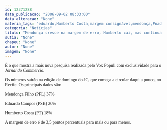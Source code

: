 ```yaml
---
id: 12371288
data_publicacao: "2006-09-02 08:33:00"
data_alteracao: "None"
materia_tags: "eduardo,Humberto Costa,margem consignável,mendonça,Pnad contínua,Terror"
categoria: "Notícias"
titulo: "Mendonça cresce na margem de erro, Humberto cai, mas continua tecnicamente empatado com Eduardo"
sutia: "None"
chapeu: "None"
autor: "None"
imagem: "None"
---
```

<p><P><FONT face=Verdana>É o que mostra a mais nova pesquisa realizada pelo Vox Populi com exclusividade para o <EM>Jornal do Commercio</EM>.</FONT></P></p>
<p><P><FONT face=Verdana>Os números sairão na edição de domingo do JC, que começa a circular daqui a pouco, no Recife. Os principais dados são:</FONT></P></p>
<p><P><FONT face=Verdana>Mendonça Filho (PFL) 37%</FONT></P></p>
<p><P><FONT face=Verdana>Eduardo Campos (PSB) 20%</FONT></P></p>
<p><P><FONT face=Verdana>Humberto Costa (PT) 18%</FONT></P></p>
<p><P><FONT face=Verdana>A margem de erro é de 3,5 pontos percentuais para mais ou para menos.</FONT></P> </p>
